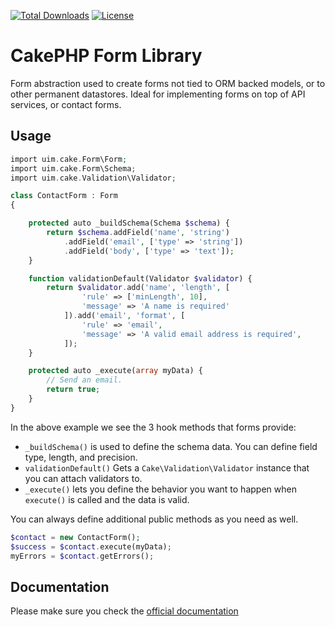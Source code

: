 [![Total Downloads](https://img.shields.io/packagist/dt/cakephp/form.svg?style=flat-square)](https://packagist.org/packages/cakephp/form)
[![License](https://img.shields.io/badge/license-MIT-blue.svg?style=flat-square)](LICENSE.txt)

# CakePHP Form Library

Form abstraction used to create forms not tied to ORM backed models,
or to other permanent datastores. Ideal for implementing forms on top of
API services, or contact forms.

## Usage


```php
import uim.cake.Form\Form;
import uim.cake.Form\Schema;
import uim.cake.Validation\Validator;

class ContactForm : Form
{

    protected auto _buildSchema(Schema $schema) {
        return $schema.addField('name', 'string')
            .addField('email', ['type' => 'string'])
            .addField('body', ['type' => 'text']);
    }

    function validationDefault(Validator $validator) {
        return $validator.add('name', 'length', [
                'rule' => ['minLength', 10],
                'message' => 'A name is required'
            ]).add('email', 'format', [
                'rule' => 'email',
                'message' => 'A valid email address is required',
            ]);
    }

    protected auto _execute(array myData) {
        // Send an email.
        return true;
    }
}
```

In the above example we see the 3 hook methods that forms provide:

- `_buildSchema()` is used to define the schema data. You can define field type, length, and precision.
- `validationDefault()` Gets a `Cake\Validation\Validator` instance that you can attach validators to.
- `_execute()` lets you define the behavior you want to happen when `execute()` is called and the data is valid.

You can always define additional public methods as you need as well.

```php
$contact = new ContactForm();
$success = $contact.execute(myData);
myErrors = $contact.getErrors();
```

## Documentation

Please make sure you check the [official documentation](https://book.cakephp.org/4/en/core-libraries/form.html)
